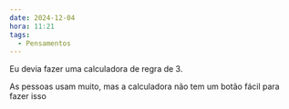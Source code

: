 ```yaml
---
date: 2024-12-04
hora: 11:21
tags:
  - Pensamentos
---
```


Eu devia fazer uma calculadora de regra de 3. 

As pessoas usam muito, mas a calculadora não tem um botão fácil para fazer isso
